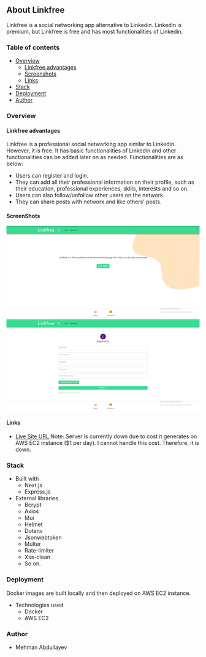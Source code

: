 ## About Linkfree

Linkfree is a social networking app alternative to Linkedin. Linkedin is premium, but Linkfree is free and has most functionalities of Linkedin.

### Table of contents

- [Overview](#overview)
  - [Linkfree advantages](#linkfree-advantages)
  - [Screenshots](#screenshots)
  - [Links](#links)
- [Stack](#stack)
- [Deployment](#deployment)
- [Author](#author)

### Overview

#### Linkfree advantages

Linkfree is a professional social networking app similar to Linkedin. However, it is free. It has basic functionalities of Linkedin and other functionalities can be added later on as needed. Functionalities are as below:
- Users can register and login.
- They can add all their professional information on their profile, such as their education, professional experiences, skills, interests and so on. 
- Users can also follow/unfollow other users on the network.
- They can share posts with network and like others' posts.

#### ScreenShots
![](./client/public/screenshots/Capture1.PNG)
![](./client/public/screenshots/Capture.PNG)

#### Links
- [Live Site URL](http://13.43.110.103:3000/)
Note: Server is currently down due to cost it generates on AWS EC2 instance ($1 per day). I cannot handle this cost. Therefore, it is down.

### Stack
- Built with
  - Next.js
  - Express.js
- External libraries
  - Bcrypt
  - Axios
  - Mui
  - Helmet
  - Dotenv
  - Jsonwebtoken
  - Multer
  - Rate-limiter
  - Xss-clean
  - So on.

### Deployment
Docker images are built locally and then deployed on AWS EC2 instance.
- Technologies used
  - Docker
  - AWS EC2

### Author

- Mehman Abdullayev
